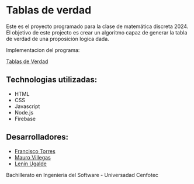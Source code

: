 # Tablas de verdad

Este es el proyecto programado para la clase de matemática discreta 2024. El objetivo de este projecto es crear un algoritmo capaz de generar la tabla de verdad de una proposición logica dada.

Implementacion del programa:

[Tablas de Verdad]()

## Technologias utilizadas:

- HTML
- CSS
- Javascript
- Node.js
- Firebase

## Desarrolladores: 

- [Francisco Torres](https://github.com/wikiknarf777)
- [Mauro Villegas](https://github.com/mvh404)
- [Lenin Ugalde](https://github.com/Tropicalboy21)
  
Bachillerato en Ingenieria del Software - Universadad Cenfotec 
